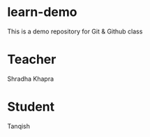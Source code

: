 # learn-demo

This is a demo repository for Git &amp; Github class

# Teacher

Shradha Khapra

# Student

Tanqish
